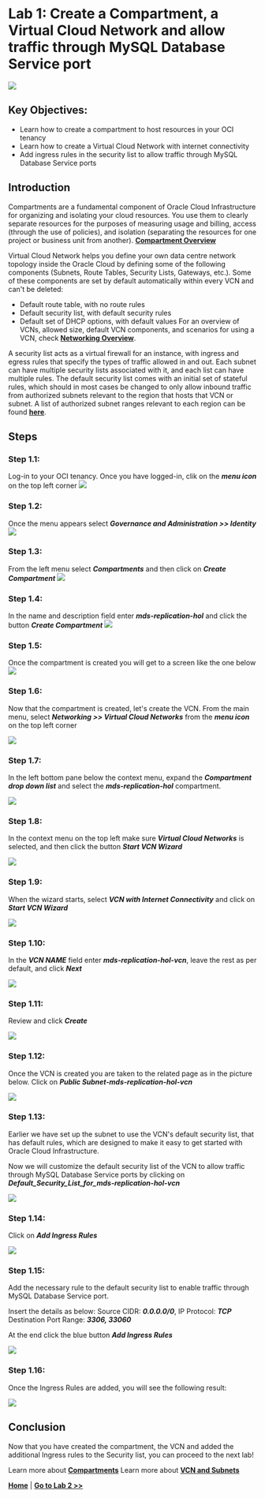 # Lab 1: Create a Compartment, a Virtual Cloud Network and allow traffic through MySQL Database Service port

![](images/Lab1-0.png)

## Key Objectives:

- Learn how to create a compartment to host resources in your OCI tenancy
- Learn how to create a Virtual Cloud Network with internet connectivity
- Add ingress rules in the security list to allow traffic through MySQL Database Service ports

## Introduction

Compartments are a fundamental component of Oracle Cloud Infrastructure for organizing and isolating your cloud resources. You use them to clearly separate resources for the purposes of measuring usage and billing, access (through the use of policies), and isolation (separating the resources for one project or business unit from another). 
**[Compartment Overview](https://docs.oracle.com/en-us/iaas/Content/GSG/Concepts/settinguptenancy.htm#Understa)**


Virtual Cloud Network helps you define your own data centre network topology inside the Oracle Cloud by defining some of the following components (Subnets, Route Tables, Security Lists, Gateways, etc.). Some of these components are set by default automatically within every VCN and can't be deleted:
-	Default route table, with no route rules
-	Default security list, with default security rules
-	Default set of DHCP options, with default values
For an overview of VCNs, allowed size, default VCN components, and scenarios for using a VCN, check **[Networking Overview](https://docs.oracle.com/en-us/iaas/Content/Network/Concepts/overview.htm#network_landing)**.

A security list acts as a virtual firewall for an instance, with ingress and egress rules that specify the types of traffic allowed in and out. Each subnet can have multiple security lists associated with it, and each list can have multiple rules. The default security list comes with an initial set of stateful rules, which should in most cases be changed to only allow inbound traffic from authorized subnets relevant to the region that hosts that VCN or subnet. A list of authorized subnet ranges relevant to each region can be found **[here](https://docs.cloud.oracle.com/iaas/tools/public_ip_ranges.json)**.


## Steps

### **Step 1.1:**
  Log-in to your OCI tenancy. Once you have logged-in, clik on the _**menu icon**_ on the top left corner 
![](images/Lab1-1.png)

### **Step 1.2:**
  Once the menu appears select _**Governance and Administration >> Identity**_
![](images/Lab1-2.png)

### **Step 1.3:**
  From the left menu select _**Compartments**_ and then click on _**Create Compartment**_
![](images/Lab1-3.png)

### **Step 1.4:**
  In the name and description field enter _**mds-replication-hol**_ and click the button _**Create Compartment**_
![](images/Lab1-4.png)

### **Step 1.5:**
  Once the compartment is created you will get to a screen like the one below
![](images/Lab1-5.png)

### **Step 1.6:**
  Now that the compartment is created, let's create the VCN.
  From the main menu, select _**Networking >> Virtual Cloud Networks**_ from the _**menu icon**_ on the top left corner

![](images/Lab1-6.png)

### **Step 1.7:**
  In the left bottom pane below the context menu, expand the _**Compartment drop down list**_ and select the _**mds-replication-hol**_ compartment.

![](images/Lab1-7.png)

### **Step 1.8:**
  In the context menu on the top left make sure _**Virtual Cloud Networks**_ is selected, and then click the button _**Start VCN Wizard**_

![](images/Lab1-8.png)

### **Step 1.9:**
  When the wizard starts, select _**VCN with Internet Connectivity**_ and click on _**Start VCN Wizard**_

![](images/Lab1-9.png)

### **Step 1.10:**
  In the _**VCN NAME**_ field enter _**mds-replication-hol-vcn**_, leave the rest as per default, and click _**Next**_

![](images/Lab1-10.png)

### **Step 1.11:**
   Review and click _**Create**_

![](images/Lab1-11.png)

### **Step 1.12:**
  Once the VCN is created you are taken to the related page as in the picture below. Click on _**Public Subnet-mds-replication-hol-vcn**_

![](images/Lab1-12.png)

### **Step 1.13:**
 Earlier we have set up the subnet to use the VCN's default security list, that has default rules, which are designed to make it easy to get started with Oracle Cloud Infrastructure. 

 Now we will customize the default security list of the VCN to allow traffic through MySQL Database Service ports by clicking on  _**Default_Security_List_for_mds-replication-hol-vcn**_

![](images/Lab1-13.png)

### **Step 1.14:**
  Click on _**Add Ingress Rules**_

![](images/Lab1-14.png)

### **Step 1.15:**
 Add the necessary rule to the default security list to enable traffic through MySQL Database Service port. 

Insert the details as below:
Source CIDR:  _**0.0.0.0/0**_,
IP Protocol: _**TCP**_
Destination Port Range: _**3306, 33060**_

At the end click the blue button _**Add Ingress Rules**_

![](images/Lab1-15.png)

### **Step 1.16:**
  Once the Ingress Rules are added, you will see the following result:

![](images/Lab1-16.png)

## Conclusion

Now that you have created the compartment, the VCN and added the additional Ingress rules to the Security list, you can proceed to the next lab!

Learn more about **[Compartments](https://docs.oracle.com/en-us/iaas/Content/GSG/Concepts/settinguptenancy.htm#Understa)**
Learn more about **[VCN and Subnets](https://docs.oracle.com/en-us/iaas/Content/Network/Tasks/managingVCNs_topic-Overview_of_VCNs_and_Subnets.htm)**

**[Home](README.md)** | **[Go to Lab 2 >>](../Lab2/README.md)**


